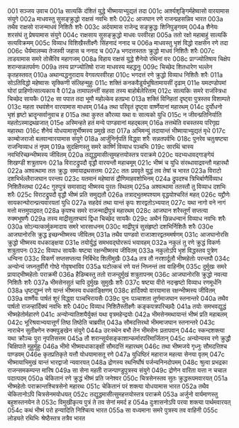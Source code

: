 001  सञ्जय उवाच
001a सात्यकिं दंशितं युद्धे भीष्मायाभ्युद्यतं तदा
001c आर्श्यशृङ्गिर्महेष्वासो वारयामास संयुगे
002a माधवस्तु सुसङ्क्रुद्धो राक्षसं नवभिः शरैः
002c आजघान रणे राजन्प्रहसन्निव भारत
003a तथैव राक्षसो राजन्माधवं निशितैः शरैः
003c अर्दयामास राजेन्द्र सङ्क्रुद्धः शिनिपुङ्गवम्
004a शैनेयः शरसंघं तु प्रेषयामास संयुगे
004c राक्षसाय सुसङ्क्रुद्धो माधवः परवीरहा
005a ततो रक्षो महाबाहुं सात्यकिं सत्यविक्रमम्
005c विव्याध विशिखैस्तीक्ष्णैः सिंहनादं ननाद च
006a माधवस्तु भृशं विद्धो राक्षसेन रणे तदा
006c धैर्यमालम्ब्य तेजस्वी जहास च ननाद च
007a भगदत्तस्ततः क्रुद्धो माधवं निशितैः शरैः
007c ताडयामास समरे तोत्त्रैरिव महागजम्
008a विहाय राक्षसं युद्धे शैनेयो रथिनां वरः
008c प्राग्ज्योतिषाय चिक्षेप शरान्सन्नतपर्वणः
009a तस्य प्राग्ज्योतिषो राजा माधवस्य महद्धनुः
009c चिच्छेद शितधारेण भल्लेन कृतहस्तवत्
010a अथान्यद्धनुरादाय वेगवत्परवीरहा
010c भगदत्तं रणे क्रुद्धो विव्याध निशितैः शरैः
011a सोऽतिविद्धो महेष्वासः सृक्किणी संलिहन्मुहुः
011c शक्तिं कनकवैडूर्यभूषितामायसीं दृढाम्
011e यमदण्डोपमां घोरां प्राहिणोत्सात्यकाय वै
012a तामापतन्तीं सहसा तस्य बाहोर्बलेरिताम्
012c सात्यकिः समरे राजंस्त्रिधा चिच्छेद सायकैः
012e सा पपात तदा भूमौ महोल्केव हतप्रभा
013a शक्तिं विनिहतां दृष्ट्वा पुत्रस्तव विशाम्पते
013c महता रथवंशेन वारयामास माधवम्
014a तथा परिवृतं दृष्ट्वा वार्ष्णेयानां महारथम्
014c दुर्योधनो भृशं हृष्टो भ्रातॄन्सर्वानुवाच ह
015a तथा कुरुत कौरव्या यथा वः सात्यको युधि
015c न जीवन्प्रतिनिर्याति महतोऽस्माद्रथव्रजात्
015e अस्मिन्हते हतं मन्ये पाण्डवानां महद्बलम्
016a तत्तथेति वचस्तस्य परिगृह्य महारथाः
016c शैनेयं योधयामासुर्भीष्मस्य प्रमुखे तदा
017a अभिमन्युं तदायान्तं भीष्मायाभ्युद्यतं मृधे
017c काम्बोजराजो बलवान्वारयामास संयुगे
018a आर्जुनिर्नृपतिं विद्ध्वा शरैः सन्नतपर्वभिः
018c पुनरेव चतुःषष्ट्या राजन्विव्याध तं नृपम्
019a सुदक्षिणस्तु समरे कार्ष्णिं विव्याध पञ्चभिः
019c सारथिं चास्य नवभिरिच्छन्भीष्मस्य जीवितम्
020a तद्युद्धमासीत्सुमहत्तयोस्तत्र पराक्रमे
020c यदभ्यधावद्गाङ्गेयं शिखण्डी शत्रुतापनः
021a विराटद्रुपदौ वृद्धौ वारयन्तौ महाचमूम्
021c भीष्मं च युधि संरब्धावाद्रवन्तौ महारथौ
022a अश्वत्थामा ततः क्रुद्धः समायाद्रथसत्तमः
022c ततः प्रववृते युद्धं तव तेषां च भारत
023a विराटो दशभिर्भल्लैराजघान परन्तप
023c यतमानं महेष्वासं द्रौणिमाहवशोभिनम्
024a द्रुपदश्च त्रिभिर्बाणैर्विव्याध निशितैस्तथा
024c गुरुपुत्रं समासाद्य भीष्मस्य पुरतः स्थितम्
025a अश्वत्थामा ततस्तौ तु विव्याध दशभिः शरैः
025c विराटद्रुपदौ वृद्धौ भीष्मं प्रति समुद्यतौ
026a तत्राद्भुतमपश्याम वृद्धयोश्चरितं महत्
026c यद्द्रौणेः सायकान्घोरान्प्रत्यवारयतां युधि
027a सहदेवं तथा यान्तं कृपः शारद्वतोऽभ्ययात्
027c यथा नागो वने नागं मत्तो मत्तमुपाद्रवत्
028a कृपश्च समरे राजन्माद्रीपुत्रं महारथम्
028c आजघान शरैस्तूर्णं सप्तत्या रुक्मभूषणैः
029a तस्य माद्रीसुतश्चापं द्विधा चिच्छेद सायकैः
029c अथैनं छिन्नधन्वानं विव्याध नवभिः शरैः
030a सोऽन्यत्कार्मुकमादाय समरे भारसाधनम्
030c माद्रीपुत्रं सुसंहृष्टो दशभिर्निशितैः शरैः
030e आजघानोरसि क्रुद्ध इच्छन्भीष्मस्य जीवितम्
031a तथैव पाण्डवो राजञ्शारद्वतममर्षणम्
031c आजघानोरसि क्रुद्धो भीष्मस्य वधकाङ्क्षया
031e तयोर्युद्धं समभवद्घोररूपं भयावहम्
032a नकुलं तु रणे क्रुद्धं विकर्णः शत्रुतापनः
032c विव्याध सायकैः षष्ट्या रक्षन्भीष्मस्य जीवितम्
033a नकुलोऽपि भृशं विद्धस्तव पुत्रेण धन्विना
033c विकर्णं सप्तसप्तत्या निर्बिभेद शिलीमुखैः
034a तत्र तौ नरशार्दूलौ भीष्महेतोः परन्तपौ
034c अन्योन्यं जघ्नतुर्वीरौ गोष्ठे गोवृषभाविव
035a घटोत्कचं रणे यत्तं निघ्नन्तं तव वाहिनीम्
035c दुर्मुखः समरे प्रायाद्भीष्महेतोः पराक्रमी
036a हैडिम्बस्तु ततो राजन्दुर्मुखं शत्रुतापनम्
036c आजघानोरसि क्रुद्धो नवत्या निशितैः शरैः
037a भीमसेनसुतं चापि दुर्मुखः सुमुखैः शरैः
037c षष्ट्या वीरो नदन्हृष्टो विव्याध रणमूर्धनि
038a धृष्टद्युम्नं रणे यान्तं भीष्मस्य वधकाङ्क्षिणम्
038c हार्दिक्यो वारयामास रक्षन्भीष्मस्य जीवितम्
039a वार्ष्णेयः पार्षतं शूरं विद्ध्वा पञ्चभिरायसैः
039c पुनः पञ्चाशता तूर्णमाजघान स्तनान्तरे
040a तथैव पार्षतो राजन्हार्दिक्यं नवभिः शरैः
040c विव्याध निशितैस्तीक्ष्णैः कङ्कपत्रपरिच्छदैः
041a तयोः समभवद्युद्धं भीष्महेतोर्महारणे
041c अन्योन्यातिशयैर्युक्तं यथा वृत्रमहेन्द्रयोः
042a भीमसेनमथायान्तं भीष्मं प्रति महाबलम्
042c भूरिश्रवाभ्ययात्तूर्णं तिष्ठ तिष्ठेति चाब्रवीत्
043a सौमदत्तिरथो भीममाजघान स्तनान्तरे
043c नाराचेन सुतीक्ष्णेन रुक्मपुङ्खेन संयुगे
044a उरःस्थेन बभौ तेन भीमसेनः प्रतापवान्
044c स्कन्दशक्त्या यथा क्रौञ्चः पुरा नृपतिसत्तम
045a तौ शरान्सूर्यसङ्काशान्कर्मारपरिमार्जितान्
045c अन्योन्यस्य रणे क्रुद्धौ चिक्षिपाते मुहुर्मुहुः
046a भीमो भीष्मवधाकाङ्क्षी सौमदत्तिं महारथम्
046c तथा भीष्मजये गृध्नुः सौमदत्तिश्च पाण्डवम्
046e कृतप्रतिकृते यत्तौ योधयामासतू रणे
047a युधिष्ठिरं महाराज महत्या सेनया वृतम्
047c भीष्मायाभिमुखं यान्तं भारद्वाजो न्यवारयत्
048a द्रोणस्य रथनिर्घोषं पर्जन्यनिनदोपमम्
048c श्रुत्वा प्रभद्रका राजन्समकम्पन्त मारिष
049a सा सेना महती राजन्पाण्डुपुत्रस्य संयुगे
049c द्रोणेन वारिता यत्ता न चचाल पदात्पदम्
050a चेकितानं रणे क्रुद्धं भीष्मं प्रति जनेश्वर
050c चित्रसेनस्तव सुतः क्रुद्धरूपमवारयत्
051a भीष्महेतोः पराक्रान्तश्चित्रसेनो महारथः
051c चेकितानं परं शक्त्या योधयामास भारत
052a तथैव चेकितानोऽपि चित्रसेनमयोधयत्
052c तद्युद्धमासीत्सुमहत्तयोस्तत्र पराक्रमे
053a अर्जुनो वार्यमाणस्तु बहुशस्तनयेन ते
053c विमुखीकृत्य पुत्रं ते तव सेनां ममर्द ह
054a दुःशासनोऽपि परया शक्त्या पार्थमवारयत्
054c कथं भीष्मं परो हन्यादिति निश्चित्य भारत
055a सा वध्यमाना समरे पुत्रस्य तव वाहिनी
055c लोड्यते रथिभिः श्रेष्ठैस्तत्र तत्रैव भारत

